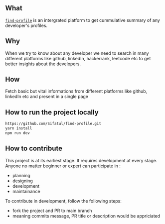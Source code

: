 ## What
[`find-profile`](https://find-profile.vercel.app/) is an intergrated platform to get cummulative summary of any developer's profiles.

## Why
When we try to know about any developer we need to search in many different platforms like github, linkedIn, hackerrank, leetcode etc to get better insights about the developers.

## How
Fetch basic but vital informations from different platforms like github, linkedIn etc and present in a single page

## How to run the project locally

```bash
https://github.com/Sifatul/find-profile.git
yarn install 
npm run dev
```

## How to contribute

This project is at its earliest stage. It requires development at every stage. Anyone no matter beginner or expert can participate in :
- planning
- designing
- development
- maintainance 


To contribute in development, follow the following steps: 
- fork the project and PR to main branch
- meaning commits message, PR title or description would be appriciated

